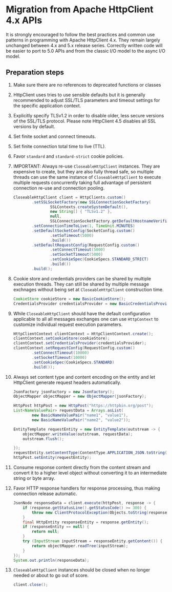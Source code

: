 # Migration from Apache HttpClient 4.x APIs

It is strongly encouraged to follow the best practices and common use patterns in programming with Apache HttpClient
4.x. They remain largely unchanged between 4.x and 5.x release series. Correctly written code will be easier to port to
5.0 APIs and from the classic I/O model to the async I/O model.

## Preparation steps

1. Make sure there are no references to deprecated functions or classes

1. HttpClient uses tries to use sensible defaults but it is generally recommended to adjust SSL/TLS parameters and
   timeout settings for the specific application context.

1. Explicitly specify TLSv1.2 in order to disable older, less secure versions of the SSL/TLS protocol. Please note
   HttpClient 4.5 disables all SSL versions by default.

1. Set finite socket and connect timeouts.

1. Set finite connection total time to live (TTL).

1. Favor `standard` and `standard-strict` cookie policies.

1. IMPORTANT: Always re-use `CloseableHttpClient` instances. They are expensive to create, but they are also fully
   thread safe, so multiple threads can use the same instance of `CloseableHttpClient` to execute multiple requests
   concurrently taking full advantage of persistent connection re-use and connection pooling.

    ```java
    CloseableHttpClient client = HttpClients.custom()
            .setSSLSocketFactory(new SSLConnectionSocketFactory(
                    SSLContexts.createSystemDefault(),
                    new String[] { "TLSv1.2" },
                    null,
                    SSLConnectionSocketFactory.getDefaultHostnameVerifier()))
            .setConnectionTimeToLive(1, TimeUnit.MINUTES)
            .setDefaultSocketConfig(SocketConfig.custom()
                    .setSoTimeout(5000)
                    .build())
            .setDefaultRequestConfig(RequestConfig.custom()
                    .setConnectTimeout(5000)
                    .setSocketTimeout(5000)
                    .setCookieSpec(CookieSpecs.STANDARD_STRICT)
                    .build())
            .build();
    ```   

1. Cookie store and credentials providers can be shared by multiple execution threads. They can still be shared by
   multiple message exchnages without being set at
   `CloseableHttpClient` construction time.

    ```java
    CookieStore cookieStore = new BasicCookieStore();
    CredentialsProvider credentialsProvider = new BasicCredentialsProvider();
    ```

1. While `CloseableHttpClient` should have the default configuration applicable to all all messages exchanges one can
   use `HttpContext` to customize individual request execution parameters.

    ```java
    HttpClientContext clientContext = HttpClientContext.create();
    clientContext.setCookieStore(cookieStore);
    clientContext.setCredentialsProvider(credentialsProvider);
    clientContext.setRequestConfig(RequestConfig.custom()
            .setConnectTimeout(10000)
            .setSocketTimeout(10000)
            .setCookieSpec(CookieSpecs.STANDARD)
            .build());
    ```

1. Always set content type and content encoding on the entity and let HttpClient generate request headers automatically.

    ```java
    JsonFactory jsonFactory = new JsonFactory();
    ObjectMapper objectMapper = new ObjectMapper(jsonFactory);

    HttpPost httpPost = new HttpPost("https://httpbin.org/post");
    List<NameValuePair> requestData = Arrays.asList(
            new BasicNameValuePair("name1", "value1"),
            new BasicNameValuePair("name2", "value2"));
    
    EntityTemplate requestEntity = new EntityTemplate(outstream -> {
        objectMapper.writeValue(outstream, requestData);
        outstream.flush();
    
    });
    requestEntity.setContentType(ContentType.APPLICATION_JSON.toString());
    httpPost.setEntity(requestEntity);
    ```

1. Consume response content directly from the content stream and convert it to a higher level object without converting
   it to an intermediate string or byte array.

1. Favor HTTP response handlers for response processing, thus making connection release automatic.

    ```java
    JsonNode responseData = client.execute(httpPost, response -> {
        if (response.getStatusLine().getStatusCode() >= 300) {
            throw new ClientProtocolException(Objects.toString(response.getStatusLine()));
        }
        final HttpEntity responseEntity = response.getEntity();
        if (responseEntity == null) {
            return null;
        }
        try (InputStream inputStream = responseEntity.getContent()) {
            return objectMapper.readTree(inputStream);
        }
    });
    System.out.println(responseData);
    ```
1. `CloseableHttpClient` instances should be closed when no longer needed or about to go out of score.

    ```java
    client.close();
    ```       
